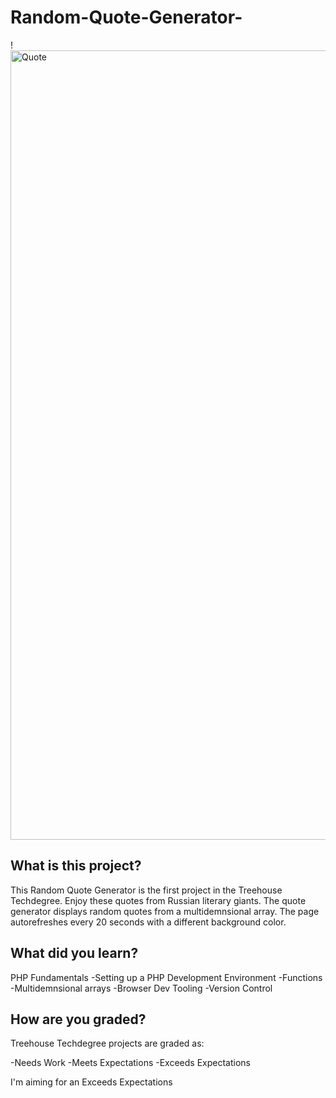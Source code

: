 # Random-Quote-Generator-

!<img width="1263" alt="Quote" src="https://user-images.githubusercontent.com/12889670/66725535-1b2fb480-ee01-11e9-9ef6-1dc9e054f177.png">


## What is this project?

This Random Quote Generator is the first project in the Treehouse Techdegree. Enjoy these quotes from Russian literary giants. The quote generator displays random quotes from a multidemnsional array. The page autorefreshes every 20 seconds with a different background color.

## What did you learn?
PHP Fundamentals 
-Setting up a PHP Development Environment
-Functions
-Multidemnsional arrays
-Browser Dev Tooling
-Version Control

## How are you graded?

Treehouse Techdegree projects are graded as:

-Needs Work
-Meets Expectations
-Exceeds Expectations

I'm aiming for an Exceeds Expectations 